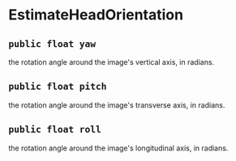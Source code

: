 # EstimateHeadOrientation

## `public float yaw`

the rotation angle around the image's vertical axis, in radians.

## `public float pitch`

the rotation angle around the image's transverse axis, in radians.

## `public float roll`

the rotation angle around the image's longitudinal axis, in radians.
